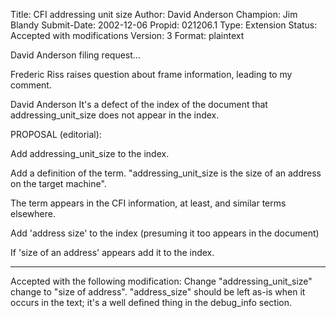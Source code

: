 Title:       CFI addressing unit size
Author:      David Anderson
Champion:    Jim Blandy
Submit-Date: 2002-12-06
Propid:      021206.1
Type:        Extension
Status:      Accepted with modifications
Version:     3
Format:      plaintext

David Anderson filing request...

Frederic Riss
raises question about frame information, leading to my comment.

David Anderson
It's a defect of the index of the document that addressing_unit_size
does not appear in the index.


PROPOSAL (editorial): 

Add addressing_unit_size to the index.

Add a definition of the term.
"addressing_unit_size is the size of an address on the target machine".


The term appears in the CFI information, at least, and
similar terms elsewhere.

Add 'address size' to the index (presuming it too appears
in the document)

If 'size of an address' appears add it to the index.

--------------------------------------------------------------

Accepted with the following modification:
  Change "addressing_unit_size" change to "size of address".
  "address_size" should be left as-is when it occurs in the text;
  it's a well defined thing in the debug_info section. 
